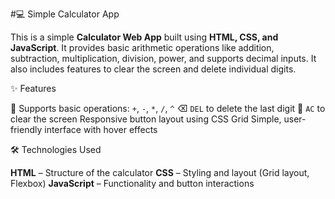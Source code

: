 #💻 Simple Calculator App

This is a simple **Calculator Web App** built using **HTML, CSS, and JavaScript**. It provides basic arithmetic operations like addition, subtraction, multiplication, division, power, and supports decimal inputs. It also includes features to clear the screen and delete individual digits.

✨ Features

🧮 Supports basic operations: `+`, `-`, `*`, `/`, `^`
⌫ `DEL` to delete the last digit
🧼 `AC` to clear the screen
Responsive button layout using CSS Grid
Simple, user-friendly interface with hover effects

🛠 Technologies Used

**HTML** – Structure of the calculator
**CSS** – Styling and layout (Grid layout, Flexbox)
**JavaScript** – Functionality and button interactions
